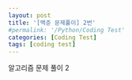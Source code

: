 ```yaml
---
layout: post
title: '[백준 문제풀이] 2번'
#permalink: '/Python/Coding Test'
categories: [Coding Test]
tags: [coding test]
---
```


알고리즘 문제 풀이 2
